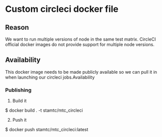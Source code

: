 # Custom circleci docker file

## Reason

We want to run multiple versions of node in the same test matrix.  CircleCI official docker images do not provide support
for multiple node versions.

## Availability

This docker image needs to be made publicly available so we can pull it in when launching our circleci jobs.Availability

### Publishing

1. Build it

$ docker build . -t stamtc/mtc_circleci

2. Push it

$ docker push stamtc/mtc_circleci:latest


